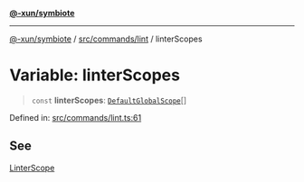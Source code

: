 [**@-xun/symbiote**](../../../../README.md)

***

[@-xun/symbiote](../../../../README.md) / [src/commands/lint](../README.md) / linterScopes

# Variable: linterScopes

> `const` **linterScopes**: [`DefaultGlobalScope`](../../../configure/enumerations/DefaultGlobalScope.md)[]

Defined in: [src/commands/lint.ts:61](https://github.com/Xunnamius/symbiote/blob/023107e8d1856ee3cd449bab77222ba9d9fdb206/src/commands/lint.ts#L61)

## See

[LinterScope](../../../configure/enumerations/DefaultGlobalScope.md)
